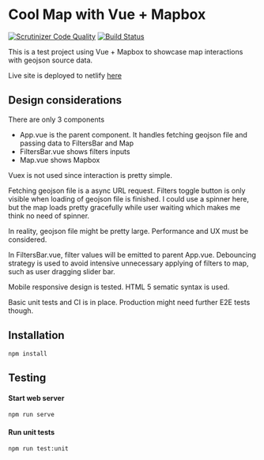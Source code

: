 # Cool Map with Vue + Mapbox
[![Scrutinizer Code Quality](https://scrutinizer-ci.com/g/xwan510/fe-test/badges/quality-score.png?b=master)](https://scrutinizer-ci.com/g/xwan510/fe-test/?branch=master)
[![Build Status](https://scrutinizer-ci.com/g/xwan510/fe-test/badges/build.png?b=master)](https://scrutinizer-ci.com/g/xwan510/fe-test/build-status/master)

This is a test project using Vue + Mapbox to showcase map interactions with geojson source data.

Live site is deployed to netlify [here](https://serene-shirley-97e865.netlify.app)

## Design considerations

There are only 3 components
- App.vue is the parent component. It handles fetching geojson file and passing data to FiltersBar and Map
- FiltersBar.vue shows filters inputs
- Map.vue shows Mapbox

Vuex is not used since interaction is pretty simple.

Fetching geojson file is a async URL request. Filters toggle button is only visible when loading of geojson file is finished. I could use a spinner here, but the map loads pretty gracefully while user waiting which makes me think no need of spinner.

In reality, geojson file might be pretty large. Performance and UX must be considered.

In FiltersBar.vue, filter values will be emitted to parent App.vue. Debouncing strategy is used to avoid intensive unnecessary applying of filters to map, such as user dragging slider bar.

Mobile responsive design is tested. HTML 5 sematic syntax is used.

Basic unit tests and CI is in place. Production might need further E2E tests though.

## Installation

```
npm install
```

## Testing

#### Start web server

```
npm run serve
```

#### Run unit tests

```
npm run test:unit
```

